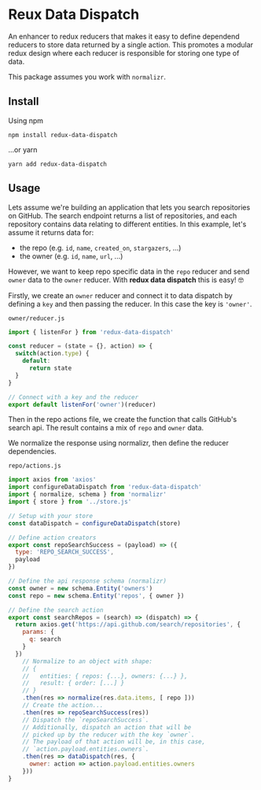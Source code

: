 # Reux Data Dispatch

An enhancer to redux reducers that makes it easy to define dependend reducers to store data returned by a single action. This promotes a modular redux design where each reducer is responsible for storing one type of data.

This package assumes you work with `normalizr`.

## Install

Using npm
```
npm install redux-data-dispatch
```

...or yarn
```
yarn add redux-data-dispatch
```

## Usage

Lets assume we're building an application that lets you search repositories on GitHub.
The search endpoint returns a list of repositories, and each repository contains
data relating to different entities. In this example, let's assume it returns data for:

 - the repo (e.g. `id`, `name`, `created_on`, `stargazers`, ...)
 - the owner (e.g. `id`, `name`, `url`, ...)

However, we want to keep repo specific data in the `repo` reducer and send
`owner` data to the `owner` reducer.
With **redux data dispatch** this is easy! 🤓

Firstly, we create an `owner` reducer and connect it to data dispatch by defining
a `key` and then passing the reducer. In this case the key is `'owner'`.

`owner/reducer.js`

```js
import { listenFor } from 'redux-data-dispatch'

const reducer = (state = {}, action) => {
  switch(action.type) {
    default:
      return state
  }
}

// Connect with a key and the reducer
export default listenFor('owner')(reducer)
```

Then in the repo actions file, we create the function that calls GitHub's search api.
The result contains a mix of `repo` and `owner` data.

We normalize the response using normalizr, then define the reducer dependencies.

`repo/actions.js`

```js
import axios from 'axios'
import configureDataDispatch from 'redux-data-dispatch'
import { normalize, schema } from 'normalizr'
import { store } from '../store.js'

// Setup with your store
const dataDispatch = configureDataDispatch(store)

// Define action creators
export const repoSearchSuccess = (payload) => ({
  type: 'REPO_SEARCH_SUCCESS',
  payload
})

// Define the api response schema (normalizr)
const owner = new schema.Entity('owners')
const repo = new schema.Entity('repos', { owner })

// Define the search action
export const searchRepos = (search) => (dispatch) => {
  return axios.get('https://api.github.com/search/repositories', {
    params: {
      q: search
    }
  })
    // Normalize to an object with shape:
    // {
    //   entities: { repos: {...}, owners: {...} },
    //   result: { order: [...] }
    // }
    .then(res => normalize(res.data.items, [ repo ]))
    // Create the action...
    .then(res => repoSearchSuccess(res))
    // Dispatch the `repoSearchSuccess`.
    // Additionally, dispatch an action that will be
    // picked up by the reducer with the key `owner`.
    // The payload of that action will be, in this case,
    // `action.payload.entities.owners`.
    .then(res => dataDispatch(res, {
      owner: action => action.payload.entities.owners
    }))
}
```
